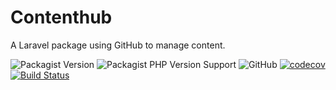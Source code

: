 # Contenthub

A Laravel package using GitHub to manage content.

![Packagist Version](https://img.shields.io/packagist/v/olliecodes/laravel-editorial)
![Packagist PHP Version Support](https://img.shields.io/packagist/php-v/olliecodes/laravel-editorial)
![GitHub](https://img.shields.io/github/license/olliecodes/laravel-editorial)
[![codecov](https://codecov.io/gh/olliecodes/laravel-editorial/branch/main/graph/badge.svg?token=FHJ41NQMTA)](https://codecov.io/gh/olliecodes/laravel-editorial)
[![Build Status](https://travis-ci.com/olliecodes/laravel-editorial.svg?branch=main)](https://travis-ci.com/olliecodes/laravel-editorial)